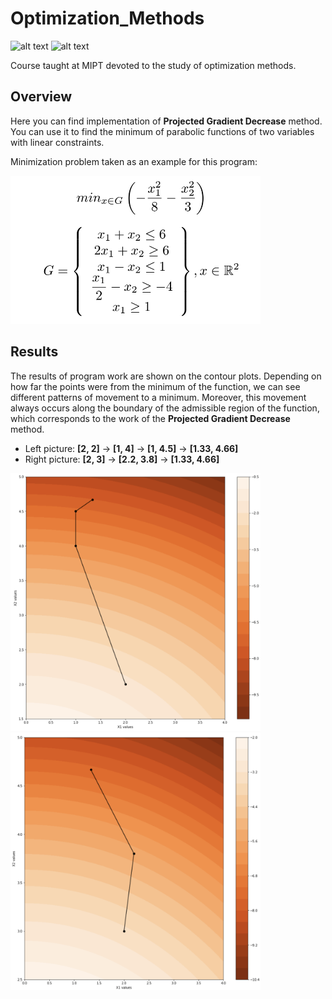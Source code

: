 # Optimization_Methods
<p float="left">
<img src="https://img.shields.io/badge/Language-Jupyter notebook-blue" alt="alt text">
<img src="https://img.shields.io/badge/license-MIT-green" alt="alt text">
</p>

Course taught at MIPT devoted to the study of optimization methods.

## Overview
Here you can find implementation of __Projected Gradient Decrease__ method. You can use it to find the minimum of parabolic functions of two variables with linear constraints.

Minimization problem taken as an example for this program:

<img src="https://github.com/MeneTelk0/optimization_methods/blob/master/gitfiles/min.png" width="400">

## Results 
The results of program work are shown on the contour plots. Depending on how far the points were from the minimum of the function, we can see different patterns of movement to a minimum.  Moreover, this movement always occurs along the boundary of the admissible region of the function, which corresponds to the work of the __Projected Gradient Decrease__ method.
- Left picture: __[2, 2]__ -> __[1, 4]__ -> __[1, 4.5]__ -> __[1.33, 4.66]__ 
- Right picture: __[2, 3]__ -> __[2.2, 3.8]__ -> __[1.33, 4.66]__ 

<p float="center">
<img src="https://github.com/MeneTelk0/optimization_methods/blob/master/gitfiles/first.png" width="400">
<img src="https://github.com/MeneTelk0/optimization_methods/blob/master/gitfiles/second.png" width="400"> 
</p>
